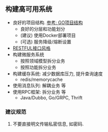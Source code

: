 ## 构建高可用系统

- 良好的项目结构. [参考: GO项目结构](/basics/language/golang/start/temple.md)
    - 良好的分层和功能划分
    - (建议) 使用Docker部署项目
    - (可选) 服务降级/熔断设置
- [RESTFUL接口风格](/application/standard/rest/)
- 构建微服务系统
    - 按照领域模型拆分业务
    - 按照功能拆分业务
- 构建缓存系统: 减少数据库压力, 提升查询速度
    - redis/memorycache
- 使用消息队列: 解耦业务 等
- 使用RPC框架: 拆分业务 等
    - Java/Dubbo, Go/GRPC, Thrift

### 建议规范
1. 不要直接明文传输私密信息, 如密码.
